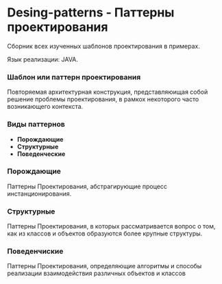 # Desing-patterns - Паттерны проектирования
Сборник всех изученных шаблонов проектирования в примерах.

Язык реализации: JAVA.

### Шаблон или паттерн проектирования 
Повторяемая архитектурная конструкция, представляюищая собой решение проблемы проектирования, в рамкох некоторого часто возникающего контекста.

### Виды паттернов
* **Порождающие**
* **Структурные**
* **Поведенческие**

### Порождающие
Паттерны Проектирования, абстрагирующие процесс инстанционирования. 

### Структурные
Паттерны Проектирования, в которых рассматривается вопрос о том, как из классов и объектов образуются более крупные структуры.

### Поведенчиские
Паттерны Проектирования, определяющие алгоритмы и способы реализации взаимодействия различных объектов и классов